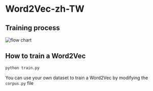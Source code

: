 # Word2Vec-zh-TW

## Training process
![flow chart](https://github.com/Jay113910/Word2Vec-zh-TW/blob/main/imgs/word2vec-flowchart.png)

## How to train a Word2Vec

```python
python train.py
```

You can use your own dataset to train a Word2Vec by modifying the ```corpus.py``` file
